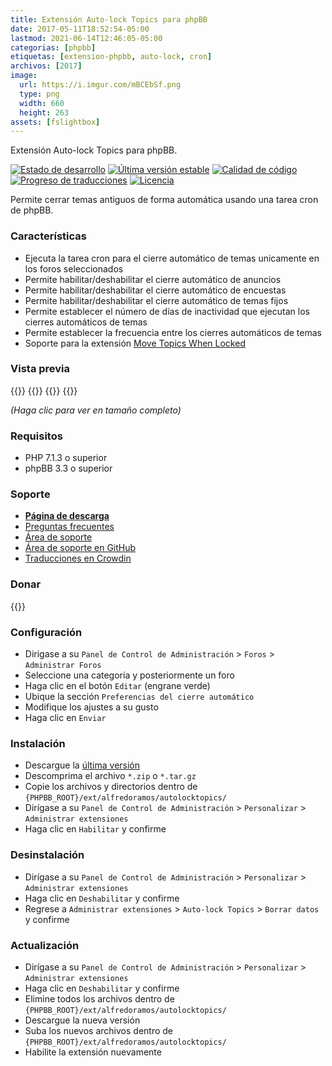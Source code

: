 ```yaml
---
title: Extensión Auto-lock Topics para phpBB
date: 2017-05-11T18:52:54-05:00
lastmod: 2021-06-14T12:46:05-05:00
categorias: [phpbb]
etiquetas: [extension-phpbb, auto-lock, cron]
archivos: [2017]
image:
  url: https://i.imgur.com/mBCEbSf.png
  type: png
  width: 660
  height: 263
assets: [fslightbox]
---
```

Extensión Auto-lock Topics para phpBB.

[![Estado de desarrollo](https://img.shields.io/github/workflow/status/AlfredoRamos/phpbb-ext-auto-lock-topics/GitHub%20Actions%20CI?style=flat-square)](https://github.com/AlfredoRamos/phpbb-ext-auto-lock-topics/actions)
[![Última versión estable](https://img.shields.io/github/tag/AlfredoRamos/phpbb-ext-auto-lock-topics.svg?label=stable&style=flat-square)](https://github.com/AlfredoRamos/phpbb-ext-auto-lock-topics/releases)
[![Calidad de código](https://img.shields.io/codacy/grade/1b2cb6aeb1214d80afbc800e31de36a0.svg?style=flat-square)](https://app.codacy.com/gh/AlfredoRamos/phpbb-ext-auto-lock-topics/dashboard)
[![Progreso de traducciones](https://badges.crowdin.net/phpbb-ext-auto-lock-topics/localized.svg)](https://crowdin.com/project/phpbb-ext-auto-lock-topics)
[![Licencia](https://img.shields.io/github/license/AlfredoRamos/phpbb-ext-auto-lock-topics.svg?style=flat-square)](https://raw.githubusercontent.com/AlfredoRamos/phpbb-ext-auto-lock-topics/master/license.txt)

Permite cerrar temas antiguos de forma automática usando una tarea cron de phpBB.

<!--more-->
### Características

- Ejecuta la tarea cron para el cierre automático de temas unicamente en los foros seleccionados
- Permite habilitar/deshabilitar el cierre automático de anuncios
- Permite habilitar/deshabilitar el cierre automático de encuestas
- Permite habilitar/deshabilitar el cierre automático de temas fijos
- Permite establecer el número de días de inactividad que ejecutan los cierres automáticos de temas
- Permite establecer la frecuencia entre los cierres automáticos de temas
- Soporte para la extensión [Move Topics When Locked](https://www.phpbb.com/customise/db/extension/move_topics_when_locked/)

### Vista previa

{{<preview src="https://i.imgur.com/aBjwVBpb.png" link="https://i.imgur.com/aBjwVBp.png" alt="Foros">}}
{{<preview src="https://i.imgur.com/mBCEbSfb.png" link="https://i.imgur.com/mBCEbSf.png" alt="Ajustes de foro">}}
{{<preview src="https://i.imgur.com/uM7dkoGb.png" link="https://i.imgur.com/uM7dkoG.png" alt="Temas cerrados">}}
{{<preview src="https://i.imgur.com/PIOhYf7b.png" link="https://i.imgur.com/PIOhYf7.png" alt="Registro de administrador">}}

*(Haga clic para ver en tamaño completo)*

### Requisitos

- PHP 7.1.3 o superior
- phpBB 3.3 o superior

### Soporte

- [**Página de descarga**](https://www.phpbb.com/customise/db/extension/auto_lock_topics/)
- [Preguntas frecuentes](https://www.phpbb.com/customise/db/extension/auto_lock_topics/faq)
- [Área de soporte](https://www.phpbb.com/customise/db/extension/auto_lock_topics/support)
- [Área de soporte en GitHub](https://github.com/AlfredoRamos/phpbb-ext-auto-lock-topics/issues)
- [Traducciones en Crowdin](https://crowdin.com/project/phpbb-ext-auto-lock-topics)

### Donar

{{<donate>}}

### Configuración

- Dirigase a su `Panel de Control de Administración` > `Foros` > `Administrar Foros`
- Seleccione una categoría y posteriormente un foro
- Haga clic en el botón `Editar` (engrane verde)
- Ubique la sección `Preferencias del cierre automático`
- Modifique los ajustes a su gusto
- Haga clic en `Enviar`

### Instalación

- Descargue la [última versión](https://github.com/AlfredoRamos/phpbb-ext-auto-lock-topics/releases)
- Descomprima el archivo `*.zip` o `*.tar.gz`
- Copie los archivos y directorios dentro de `{PHPBB_ROOT}/ext/alfredoramos/autolocktopics/`
- Dirígase a su `Panel de Control de Administración` > `Personalizar` > `Administrar extensiones`
- Haga clic en `Habilitar` y confirme

### Desinstalación

- Dirígase a su `Panel de Control de Administración` > `Personalizar` > `Administrar extensiones`
- Haga clic en `Deshabilitar` y confirme
- Regrese a `Administrar extensiones` > `Auto-lock Topics` > `Borrar datos` y confirme

### Actualización

- Dirígase a su `Panel de Control de Administración` > `Personalizar` > `Administrar extensiones`
- Haga clic en `Deshabilitar` y confirme
- Elimine todos los archivos dentro de `{PHPBB_ROOT}/ext/alfredoramos/autolocktopics/`
- Descargue la nueva versión
- Suba los nuevos archivos dentro de `{PHPBB_ROOT}/ext/alfredoramos/autolocktopics/`
- Habilite la extensión nuevamente
